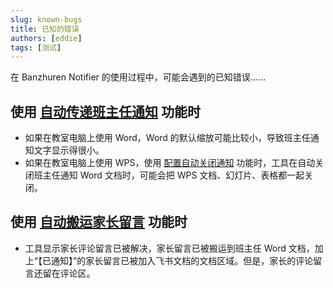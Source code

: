 ```yaml
---
slug: known-bugs
title: 已知的错误
authors: [eddie]
tags: [测试]
---
```


在 Banzhuren Notifier 的使用过程中，可能会遇到的已知错误……

<!-- truncate -->

## 使用 [自动传递班主任通知](/docs/bat) 功能时

- 如果在教室电脑上使用 Word，Word 的默认缩放可能比较小，导致班主任通知文字显示得很小。
- 如果在教室电脑上使用 WPS，使用 [配置自动关闭通知](/docs/tutorials/bat/closing-configuration) 功能时，工具在自动关闭班主任通知 Word 文档时，可能会把 WPS 文档、幻灯片、表格都一起关闭。

## 使用 [自动搬运家长留言](/docs/feishu-docs) 功能时

- 工具显示家长评论留言已被解决，家长留言已被搬运到班主任 Word 文档，加上“【已通知】”的家长留言已被加入飞书文档的文档区域。但是，家长的评论留言还留在评论区。
